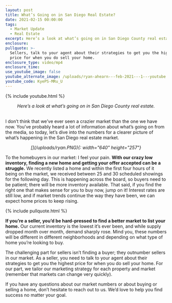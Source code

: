 ```yaml
---
layout: post
title: What’s Going on in San Diego Real Estate?
date: 2021-02-15 00:00:00
tags:
  - Market Update
  - Real Estate
excerpt: Here’s a look at what’s going on in San Diego County real estate.
enclosure:
pullquote: >-
  Sellers, talk to your agent about their strategies to get you the highest
  price for when you do sell your home.
enclosure_type: video/mp4
enclosure_time:
use_youtube_image: false
youtube_alternate_image: /uploads/ryan-ahearn---feb-2021---1---youtube.jpg
youtube_code: KyePS-MRu_U
---
```


{% include youtube.html %}

<center><em>Here’s a look at what’s going on in San Diego County real estate.</em></center>
&nbsp;

I don’t think that we’ve ever seen a crazier market than the one we have now. You’ve probably heard a lot of information about what’s going on from the media, so today, let’s dive into the numbers for a clearer picture of what’s happening in the San Diego real estate market.

<center><em>   [](/uploads/ryan.PNG){: width="640" height="257"}   </em></center>

To the homebuyers in our market: I feel your pain. **With our crazy low inventory, finding a new home and getting your offer accepted can be a struggle.** We recently listed a home and within the first four hours of it being on the market, we received between 25 and 30 scheduled showings for the following day. This is happening across the board, so buyers need to be patient; there will be more inventory available. That said, if you find the right one that makes sense for you to buy now, jump on it\! Interest rates are still low, and if market trends continue the way they have been, we can expect home prices to keep rising.

{% include pullquote.html %}

**If you’re a seller, you’d be hard-pressed to find a better market to list your home.** Our current inventory is the lowest it’s ever been, and while supply dropped month over month, demand sharply rose. Mind you, these numbers will be different in different neighborhoods and depending on what type of home you’re looking to buy.

The challenging part for sellers isn’t finding a buyer; they outnumber sellers in our market. As a seller, you need to talk to your agent about their strategies to get you the highest price for when you do sell your home. For our part, we tailor our marketing strategy for each property and market (remember that markets can change very quickly).&nbsp;

If you have any questions about our market numbers or about buying or selling a home, don’t hesitate to reach out to us. We’d love to help you find success no matter your goal.
